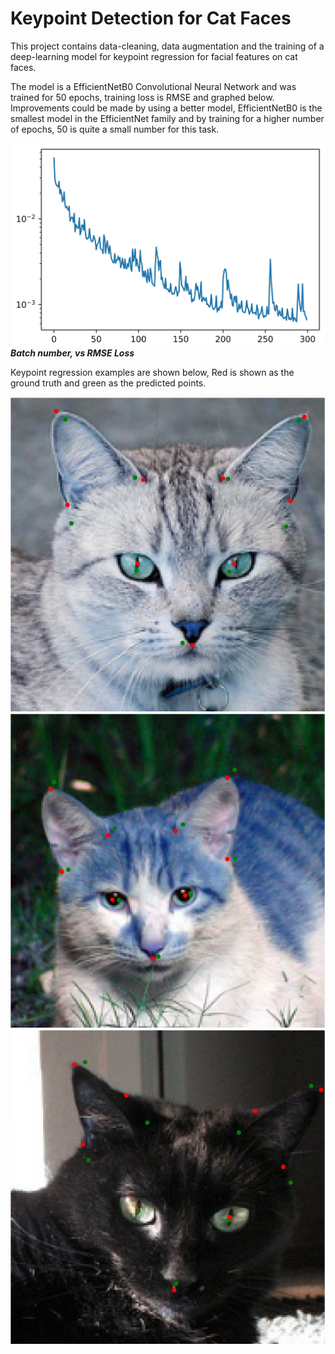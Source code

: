 # Keypoint Detection for Cat Faces
This project contains data-cleaning, data augmentation and the training of a deep-learning model for keypoint regression for facial features on cat faces.

The model is a EfficientNetB0 Convolutional Neural Network and was trained for 50 epochs, training loss is RMSE and graphed below. Improvements could be made by using a better model, EfficientNetB0 is the smallest model in the EfficientNet family and by training for a higher number of epochs, 50 is quite a small number for this task.

![Model Loss](output_images/graph_resized-1.jpg)
***Batch number, vs RMSE Loss***

Keypoint regression examples are shown below, Red is shown as the ground truth and green as the predicted points.

![Cat1](output_images/cat1_resized-1.jpg)
![Cat2](output_images/cat2_resized-1.jpg)
![Cat3](output_images/cat3_resized-1.jpg)
